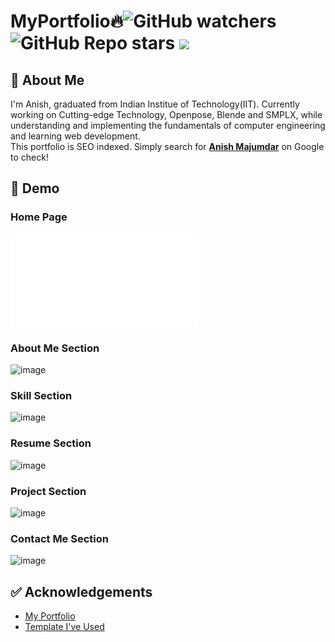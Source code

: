 # MyPortfolio🔥![GitHub watchers](https://img.shields.io/github/watchers/dhruba-datta/MyPortfolio?style=social) ![GitHub Repo stars](https://img.shields.io/github/stars/dhruba-datta/MyPortfolio?style=social)  ![](https://visitor-badge.glitch.me/badge?page_id=dhruba-datta.dhruba-datta/MyPortfolio")


## 🚀 About Me
I'm Anish, graduated from Indian Institue of Technology(IIT). Currently working on Cutting-edge Technology, Openpose, Blende and SMPLX, while understanding and implementing the fundamentals of computer engineering and learning web development. \
This portfolio is SEO indexed. Simply search for **[Anish Majumdar](https://www.google.com/search?client=opera&q=anish+majumdar+kgp&sourceid=opera&ie=UTF-8&oe=UTF-8)** on Google to check!

## 🐣 Demo
### Home Page
![Portfolio header](file:///Users/anishmajumdar/Desktop/Anish%20Majumdar%20_%20port1.gif.html)

### About Me Section
![image]()

### Skill Section
![image](https://user-images.githubusercontent.com/74358627/190101093-114140d0-1ae8-4e85-b9b4-d3d6bcdb2d0b.png)

### Resume Section
![image]()

### Project Section
![image](https://user-images.githubusercontent.com/74358627/190101364-e72c4e9c-c5d7-4f5a-a06b-2155dc92fe86.png)

### Contact Me Section
![image](https://user-images.githubusercontent.com/74358627/190101514-fa7fbfb2-5bb5-4ace-bd37-fbc28150f346.png)

## ✅ Acknowledgements

 - [My Portfolio](https://anishmajumdar.netlify.app/)
 - [Template I've Used](https://bootstrapmade.com/free-html-bootstrap-template-my-resume/)
